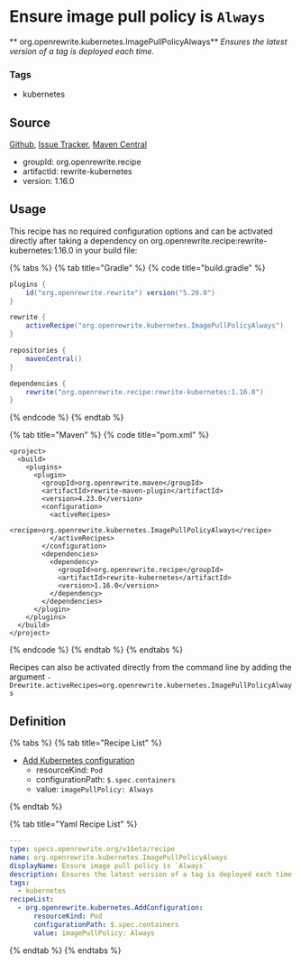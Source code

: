 # Ensure image pull policy is `Always`

** org.openrewrite.kubernetes.ImagePullPolicyAlways**
_Ensures the latest version of a tag is deployed each time._

### Tags

* kubernetes

## Source

[Github](https://github.com/openrewrite/rewrite-kubernetes), [Issue Tracker](https://github.com/openrewrite/rewrite-kubernetes/issues), [Maven Central](https://search.maven.org/artifact/org.openrewrite.recipe/rewrite-kubernetes/1.16.0/jar)

* groupId: org.openrewrite.recipe
* artifactId: rewrite-kubernetes
* version: 1.16.0


## Usage

This recipe has no required configuration options and can be activated directly after taking a dependency on org.openrewrite.recipe:rewrite-kubernetes:1.16.0 in your build file:

{% tabs %}
{% tab title="Gradle" %}
{% code title="build.gradle" %}
```groovy
plugins {
    id("org.openrewrite.rewrite") version("5.20.0")
}

rewrite {
    activeRecipe("org.openrewrite.kubernetes.ImagePullPolicyAlways")
}

repositories {
    mavenCentral()
}

dependencies {
    rewrite("org.openrewrite.recipe:rewrite-kubernetes:1.16.0")
}
```
{% endcode %}
{% endtab %}

{% tab title="Maven" %}
{% code title="pom.xml" %}
```markup
<project>
  <build>
    <plugins>
      <plugin>
        <groupId>org.openrewrite.maven</groupId>
        <artifactId>rewrite-maven-plugin</artifactId>
        <version>4.23.0</version>
        <configuration>
          <activeRecipes>
            <recipe>org.openrewrite.kubernetes.ImagePullPolicyAlways</recipe>
          </activeRecipes>
        </configuration>
        <dependencies>
          <dependency>
            <groupId>org.openrewrite.recipe</groupId>
            <artifactId>rewrite-kubernetes</artifactId>
            <version>1.16.0</version>
          </dependency>
        </dependencies>
      </plugin>
    </plugins>
  </build>
</project>
```
{% endcode %}
{% endtab %}
{% endtabs %}

Recipes can also be activated directly from the command line by adding the argument `-Drewrite.activeRecipes=org.openrewrite.kubernetes.ImagePullPolicyAlways`

## Definition

{% tabs %}
{% tab title="Recipe List" %}
* [Add Kubernetes configuration](../kubernetes/addconfiguration.md)
  * resourceKind: `Pod`
  * configurationPath: `$.spec.containers`
  * value: `imagePullPolicy: Always`

{% endtab %}

{% tab title="Yaml Recipe List" %}
```yaml
---
type: specs.openrewrite.org/v1beta/recipe
name: org.openrewrite.kubernetes.ImagePullPolicyAlways
displayName: Ensure image pull policy is `Always`
description: Ensures the latest version of a tag is deployed each time.
tags:
  - kubernetes
recipeList:
  - org.openrewrite.kubernetes.AddConfiguration:
      resourceKind: Pod
      configurationPath: $.spec.containers
      value: imagePullPolicy: Always

```
{% endtab %}
{% endtabs %}
